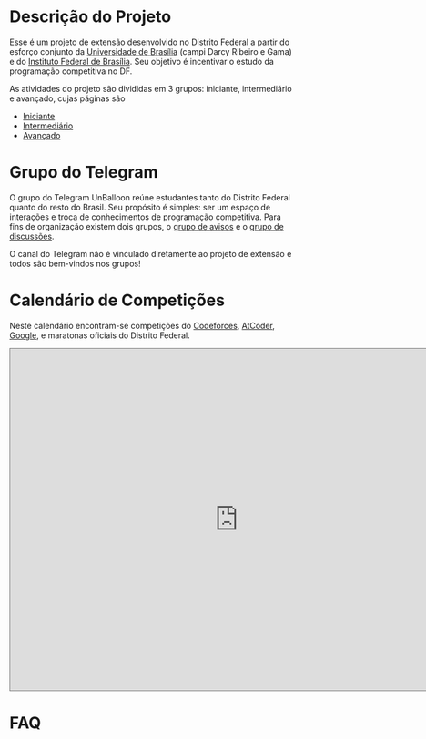 # Descrição do Projeto

Esse é um projeto de extensão desenvolvido no Distrito Federal a partir do esforço conjunto da [Universidade de Brasília](http://www.unb.br/) (campi Darcy Ribeiro e Gama) e do [Instituto Federal de Brasília](https://www.ifb.edu.br/taguatinga). Seu objetivo é incentivar o estudo da programação competitiva no DF.

As atividades do projeto são divididas em 3 grupos: iniciante, intermediário e avançado, cujas páginas são

- [Iniciante](iniciante/README.md)
- [Intermediário]()
- [Avançado](avancado/README.md)

# Grupo do Telegram

O grupo do Telegram UnBalloon reúne estudantes tanto do Distrito Federal quanto do resto do Brasil. Seu propósito é simples: ser um espaço de interações e troca de conhecimentos de programação competitiva. Para fins de organização existem dois grupos, o [grupo de avisos](https://t.me/avisosunballoon) e o [grupo de discussões](https://t.me/unballoon).

O canal do Telegram não é vinculado diretamente ao projeto de extensão e todos são bem-vindos nos grupos!

# Calendário de Competições

Neste calendário encontram-se competições do [Codeforces](https://codeforces.com/), [AtCoder](https://atcoder.jp/), [Google](https://codingcompetitions.withgoogle.com/), e maratonas oficiais do Distrito Federal.

<iframe src="https://calendar.google.com/calendar/embed?height=600&amp;wkst=1&amp;bgcolor=%23ffffff&amp;ctz=America%2FSao_Paulo&amp;src=Ymhqb3VpcjJ0YjhwNWVmcGJjZmJuaDg2MTBAZ3JvdXAuY2FsZW5kYXIuZ29vZ2xlLmNvbQ&amp;src=bDU1NjJldXA0M3AzcmRicnJ1Z2ttNWVjZ2tAZ3JvdXAuY2FsZW5kYXIuZ29vZ2xlLmNvbQ&amp;src=N3Iwc20wOTBibW41cGVjc2xiZnNvMmF0ZjhAZ3JvdXAuY2FsZW5kYXIuZ29vZ2xlLmNvbQ&amp;src=azIzajIzM2d0Y3ZhdTdhOHVsazJwMzYwbTRAZ3JvdXAuY2FsZW5kYXIuZ29vZ2xlLmNvbQ&amp;src=bWFyYXRvbmFkZkBnbWFpbC5jb20&amp;color=%238E24AA&amp;color=%23795548&amp;color=%239E69AF&amp;color=%234285F4&amp;color=%230B8043&amp;showTabs=1&amp;showPrint=0&amp;mode=AGENDA&amp;title=Competi%C3%A7%C3%B5es&amp;hl=pt_BR" style="border:solid 1px #777" width="800" height="600" frameborder="0" scrolling="no"></iframe>

# FAQ

